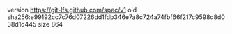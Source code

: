 version https://git-lfs.github.com/spec/v1
oid sha256:e99192cc7c76d07226dd1fdb346e7a8c724a74fbf66f217c9598c8d038d1d445
size 864
